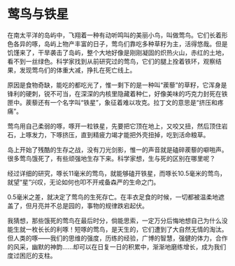 # 莺鸟与铁星

在南太平洋的岛屿中，飞翔着一种有动听鸣叫的美丽小鸟，叫做莺鸟。它们长着形色各异的啄，岛屿上物产丰富的日子，莺鸟们靠吃多种草籽为主，活得悠哉。但是饥馑来了，干旱袭击了岛屿，整个大地好像是刚刚凝固的炽热火山，赤红的土地，看不到一丝绿色。科学家找到从前研究过的莺鸟，它们的腿上拴着铁环，观察结果，发现莺鸟们的体重大减，挣扎在死亡线上。 

原因是食物奇缺，能吃的都吃光了，惟一剩下的是一种叫“蒺藜”的草籽，它浑身是锋利的硬刺，锐不可当，在深深的内核里隐藏着种仁，好像美味的巧克力封死在铁匣中。蒺藜还有一个名字叫“铁星”，象征着难以攻克。拉丁文的意思是“挤压和疼痛”。 

莺鸟用自己柔弱的啄，啄开一粒铁星，先要把它顶在地上，又咬又扭，然后顶住岩石，上啄发力，下啄挤压，直到精疲力竭才能把外壳扭掉，吃到活命粮草。 

岛上开始了残酷的生存之战，没有刀光剑影，惟一的声音就是磕碎蒺藜的噼啪声。很多莺鸟饿死了，有些顽强地生存下来。科学家想，生与死的区别在哪里呢？ 

经过详细的研究，啄长11毫米的莺鸟，就能够磕开铁星，而啄长10.5毫米的莺鸟，就望“星”兴叹，无论如何也叩不开戒备森严的生命之门。 

0.5毫米之差，就决定了莺鸟的生死存亡。在丰衣足食的时候，一切都被温柔地遮盖了，但月亮并不总是园的，事物的规律跌宕起伏。 

我猜想，那些饿死的莺鸟在最后时分，倘能思索，一定万分后悔地想自己为什么没能生就一枚长长的利啄！短啄的莺鸟，是天生的，它们遭到了大自然无情的淘汰。但人类的啄——我们的思维的强度，历练的经验，广博的智慧，强健的体力，合作的风采，幽默的神韵……却可以在日复一日的积累中，渐渐地磨练增长，成为我们度过困厄的支柱。
 